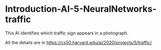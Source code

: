 # Introduction-AI-5-NeuralNetworks-traffic
This AI identifies which traffic sign appears in a photograph.

All the details are in https://cs50.harvard.edu/ai/2020/projects/5/traffic/
